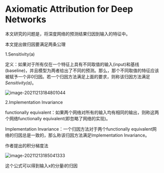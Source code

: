 # Axiomatic Attribution for Deep Networks

本文研究的问题是，将深度网络的预测结果归因到输入的特征中。

本文提出做归因要满足两条公理

1.Sensitivity(a)

定义：如果对于所有仅在一个特征上具有不同取值的输入(input)和基线(baseline)，并且模型为两者给出了不同的预测。那么，那个不同取值的特征应该被赋予一个非0归因。若一个归因方法满足上面的要求，则称该归因方法满足*Sensitivity(a)*。

![image-20211213184801044](C:\Users\10141\AppData\Roaming\Typora\typora-user-images\image-20211213184801044.png)

2.Implementation Invariance

functionally equivalent：如果两个网络对所有的输入均有相同的输出，则称这两个网络functionally equivalent(即忽略了网络的实现)。

Implementation Invariance：一个归因方法对于两个functionally equivalent网络的归因总是一致的，那么称该归因方法满足Implementation Invariance。


作者提出的积分梯度法

![image-20211213185041333](C:\Users\10141\AppData\Roaming\Typora\typora-user-images\image-20211213185041333.png)

这个公式可以得到输入x的分量i的归因
